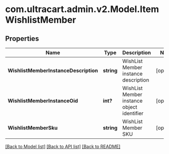 # com.ultracart.admin.v2.Model.ItemWishlistMember
## Properties

Name | Type | Description | Notes
------------ | ------------- | ------------- | -------------
**WishlistMemberInstanceDescription** | **string** | WishList Member instance description | [optional] 
**WishlistMemberInstanceOid** | **int?** | WishList Member instance object identifier | [optional] 
**WishlistMemberSku** | **string** | WishList Member SKU | [optional] 


[[Back to Model list]](../README.md#documentation-for-models) [[Back to API list]](../README.md#documentation-for-api-endpoints) [[Back to README]](../README.md)

